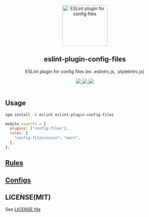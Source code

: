 <p align="center"><img width="143px" height="130px" src="https://raw.githubusercontent.com/tyankatsu0105/eslint-plugin-config-files/master/assets/logo.png" alt="ESLint plugin for config files"></p>

<h2 align="center">eslint-plugin-config-files</h2>
<p align="center">
  ESLint plugin for config files (ex .eslintrc.js, .stylelintrc.js)
</p>
<p align="center">
  <a title="Current version" href="https://badge.fury.io/js/eslint-plugin-config-files" rel="nofollow">
    <img src="https://badge.fury.io/js/eslint-plugin-config-files.svg">
  </a>
  <a title="deploy" href="https://github.com/algolia/shipjs" rel="nofollow">
    <img src="https://img.shields.io/badge/deploy-🛳%20Ship.js-blue?style=flat">
  </a>
  <a title="MIT License" href="[LICENSE](https://opensource.org/licenses/MIT)" rel="nofollow">
    <img src="https://img.shields.io/badge/License-MIT-green.svg">
  </a>
  <br>
  <br>
</p>

## Usage

```bash
npm install -D eslint eslint-plugin-config-files
```

```js
module.exports = {
  plugins: ["config-files"],
  rules: {
    "config-files/xxxxx": "warn",
  },
};
```

## [Rules](https://github.com/tyankatsu0105/eslint-plugin-config-files/blob/master/docs/rules/README.md)

## [Configs](https://github.com/tyankatsu0105/eslint-plugin-config-files/blob/master/lib/configs/README.md)

## LICENSE(MIT)

See [LICENSE file](https://github.com/tyankatsu0105/eslint-plugin-config-files/blob/master/LICENSE)
